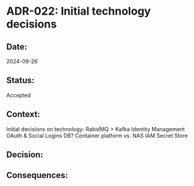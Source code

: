 # ADR-022: Initial technology decisions

## Date:
2024-09-26

## Status:
Accepted

## Context:
Initial decisions on technology:
RabidMQ > Kafka
Identity Management
OAuth & Social Logins
DB?
Container platform vs. NAS
IAM
Secret Store

## Decision:

## Consequences:
